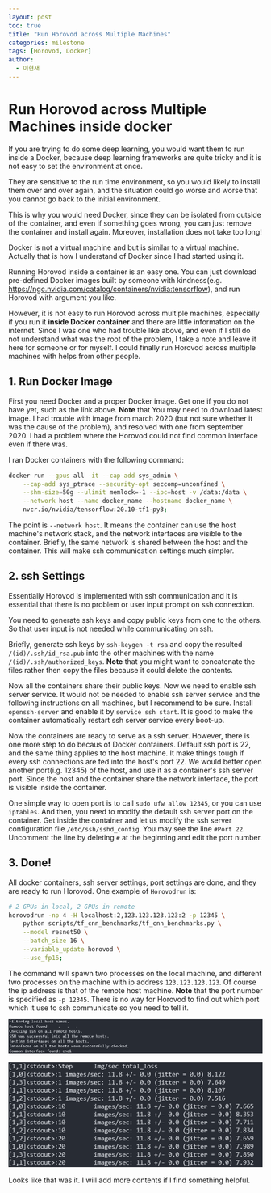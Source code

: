 ```yaml
---
layout: post
toc: true
title: "Run Horovod across Multiple Machines"
categories: milestone
tags: [Horovod, Docker]
author:
  - 이현재
---
```


# Run Horovod across Multiple Machines inside docker

If you are trying to do some deep learning, you would want them to run inside a Docker,
because deep learning frameworks are quite tricky and it is not easy to set the environment at once.
<br>

They are sensitive to the run time environment, so you would likely to install them over and over again,
and the situation could go worse and worse that you cannot go back to the initial environment.
<br>

This is why you would need Docker, since they can be isolated from outside of the container,
and even if something goes wrong, you can just remove the container and install again.
Moreover, installation does not take too long!
<br>

Docker is not a virtual machine and but is similar to a virtual machine.
Actually that is how I understand of Docker since I had started using it.
<br>

Running Horovod inside a container is an easy one. You can just download pre-defined Docker images
built by someone with kindness(e.g. <https://ngc.nvidia.com/catalog/containers/nvidia:tensorflow>),
and run Horovod with argument you like.
<br>

However, it is not easy to run Horovod across multiple machines, especially if you run it 
**inside Docker container** and there are little information on the internet.
Since I was one who had trouble like above, and even if I still do not understand
what was the root of the problem, I take a note and leave it here for
someone or for myself. I could finally run Horovod across multiple machines with helps from other people.

## 1. Run Docker Image
First you need Docker and a proper Docker image. Get one if you do not have yet, such as the link above.
**Note** that You may need to download latest image. I had trouble with image from march 2020
(but not sure whether it was the cause of the problem), and resolved with one from september 2020.
I had a problem where the Horovod could not find common interface even if there was.
<br>

I ran Docker containers with the following command:
```bash
docker run --gpus all -it --cap-add sys_admin \
    --cap-add sys_ptrace --security-opt seccomp=unconfined \
    --shm-size=50g --ulimit memlock=-1 --ipc=host -v /data:/data \
    --network host --name docker_name --hostname docker_name \
    nvcr.io/nvidia/tensorflow:20.10-tf1-py3;
```
The point is ``--network host``. It means the container can use the host machine's network stack, and the network interfaces are visible to the container. Briefly, the same network is shared between the host and the container.
This will make ssh communication settings much simpler.
<br>

## 2. ssh Settings
Essentially Horovod is implemented with ssh communication and it is essential that there is no problem
or user input prompt on ssh connection.
<br>

You need to generate ssh keys and copy public keys from one to the others.
So that user input is not needed while communicating on ssh.
<br>

Briefly, generate ssh keys by ``ssh-keygen -t rsa`` and copy the resulted ``/(id)/.ssh/id_rsa.pub`` into the other machines
with the name ``/(id)/.ssh/authorized_keys``.
**Note** that you might want to concatenate the files rather then copy the files because it could delete the
contents. 
<br>

Now all the containers share their public keys. Now we need to enable ssh server service.
It would not be needed to enable ssh server service and the following instructions on all machines, but I recommend to be sure.
Install ``openssh-server`` and enable it by ``service ssh start``.
It is good to make the container automatically restart ssh server service every boot-up.
<br>

Now the containers are ready to serve as a ssh server. However, there is one more step to do becaus of Docker containers.
Default ssh port is 22, and the same thing applies to the host machine.
It make things tough if every ssh connections are fed into the host's port 22.
We would better open another port(i.g. 12345) of the host, and use it as a container's ssh server port.
Since the host and the container share the network interface, the port is visible inside the container.
<br>

One simple way to open port is to call ``sudo ufw allow 12345``, or you can use ``iptables``.
And then, you need to modify the default ssh server port on the container.
Get inside the container and let us modify the ssh server configuration file ``/etc/ssh/sshd_config``.
You may see the line ``#Port 22``. Uncomment the line by deleting ``#`` at the beginning and edit the port number.
<br>

## 3. Done!
All docker containers, ssh server settings, port settings are done, and they are ready to run Horovod.
One example of ``Horovodrun`` is:
```bash
# 2 GPUs in local, 2 GPUs in remote
horovodrun -np 4 -H localhost:2,123.123.123.123:2 -p 12345 \
    python scripts/tf_cnn_benchmarks/tf_cnn_benchmarks.py \
    --model resnet50 \
    --batch_size 16 \
    --variable_update horovod \
    --use_fp16;
```
The command will spawn two processes on the local machine, and different two processes on the machine with ip address ``123.123.123.123``.
Of course the ip address is that of the remote host machine.
**Note** that the port number is specified as ``-p 12345``.
There is no way for Horovod to find out which port which it use to ssh communicate so you need to tell it.
<br>

![horovodrun1.png](/img/2021-01-19-run-horovod-across-machines/horovodrun1.png)
<br>

![horovodrun2.png](/img/2021-01-19-run-horovod-across-machines/horovodrun2.png)
<br>

Looks like that was it. I will add more contents if I find something helpful.